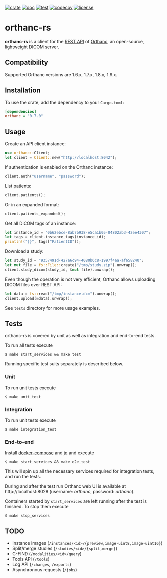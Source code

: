 [![crate](https://img.shields.io/crates/v/orthanc.svg)](https://crates.io/crates/orthanc)
[![doc](https://docs.rs/orthanc/badge.svg)](https://docs.rs/orthanc)
[![test](https://github.com/Ch00k/orthanc-rs/workflows/tests/badge.svg)](https://github.com/Ch00k/orthanc-rs/actions)
[![codecov](https://codecov.io/gh/Ch00k/orthanc-rs/branch/master/graphs/badge.svg)](https://codecov.io/github/Ch00k/orthanc-rs)
[![license](https://img.shields.io/crates/l/orthanc.svg)](./UNLICENSE)

# orthanc-rs

**orthanc-rs** is a client for the [REST API](https://book.orthanc-server.com/users/rest.html)
of [Orthanc](https://book.orthanc-server.com/users/rest.html), an open-source, lightweight
DICOM server.

## Compatibility

Supported Orthanc versions are 1.6.x, 1.7.x, 1.8.x, 1.9.x.

## Installation

To use the crate, add the dependency to your `Cargo.toml`:

```ini
[dependencies]
orthanc = "0.7.0"
```

## Usage

Create an API client instance:

```rust
use orthanc::Client;
let client = Client::new("http://localhost:8042");
```

If authentication is enabled on the Orthanc instance:

```rust
client.auth("username", "password");
```

List patients:

```rust
client.patients();
```

Or in an expanded format:

```rust
client.patients_expanded();
```

Get all DICOM tags of an instance:

```rust
let instance_id = "0b62ebce-8ab7b938-e5ca1b05-04802ab3-42ee4307";
let tags = client.instance_tags(instance_id);
println!("{}", tags["PatientID"]);
```

Download a study:

```rust
let study_id = "9357491d-427a6c94-4080b6c8-1997f4aa-af658240";
let mut file = fs::File::create("/tmp/study.zip").unwrap();
client.study_dicom(study_id, &mut file).unwrap();
```

Even though the operation is not very efficient, Orthanc allows uploading DICOM files over REST API:

```rust
let data = fs::read("/tmp/instance.dcm").unwrap();
client.upload(&data).unwrap();
```

See `tests` directory for more usage examples.

## Tests

orthanc-rs is covered by unit as well as integration and end-to-end tests.

To run all tests execute

```
$ make start_services && make test
```

Running specific test suits separately is described below.

### Unit

To run unit tests execute

```
$ make unit_test
```

### Integration

To run unit tests execute

```
$ make integration_test
```

### End-to-end

Install [docker-compose](https://docs.docker.com/compose) and
[jq](https://stedolan.github.io/jq) and execute

```
$ make start_services && make e2e_test
```

This will spin up all the necessary services required for integration tests, and run the tests.

During and after the test run Orthanc web UI is available at http://localhost:8028 (username: _orthanc_, password:
_orthanc_).

Containers started by `start_services` are left running after the test is finished. To stop them execute

```
$ make stop_services
```

## TODO

* Instance images (`/instances/<id>/{preview,image-uint8,image-uint16}`)
* Split/merge studies (`/studies/<id>/{split,merge}`)
* C-FIND (`/modalities/<id>/query`)
* Tools API (`/tools`)
* Log API (`/changes`, `/exports`)
* Asynchronous requests (`/jobs`)
